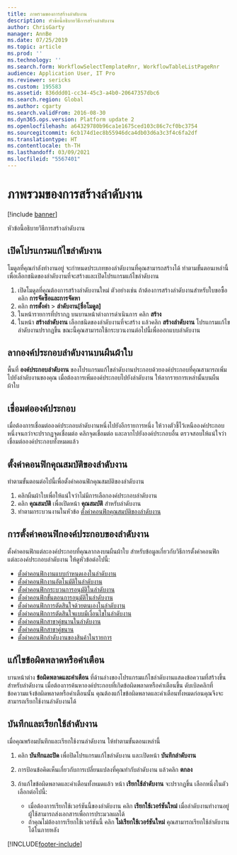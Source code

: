```yaml
---
title: ภาพรวมของการสร้างลำดับงาน
description: หัวข้อนี้อธิบายวิธีการสร้างลำดับงาน
author: ChrisGarty
manager: AnnBe
ms.date: 07/25/2019
ms.topic: article
ms.prod: ''
ms.technology: ''
ms.search.form: WorkflowSelectTemplateRnr, WorkflowTableListPageRnr
audience: Application User, IT Pro
ms.reviewer: sericks
ms.custom: 195583
ms.assetid: 836ddd01-cc34-45c3-a4b0-20647357dbc6
ms.search.region: Global
ms.author: cgarty
ms.search.validFrom: 2016-08-30
ms.dyn365.ops.version: Platform update 2
ms.openlocfilehash: a64329780b96ca1e1675ced103c86c7cf0bc3754
ms.sourcegitcommit: 6cb174d1ec8b55946dca4db03d6a3c3f4c6fa2df
ms.translationtype: HT
ms.contentlocale: th-TH
ms.lasthandoff: 03/09/2021
ms.locfileid: "5567401"
---
```

# <a name="create-workflows-overview"></a>ภาพรวมของการสร้างลำดับงาน

[!include [banner](../includes/banner.md)]

หัวข้อนี้อธิบายวิธีการสร้างลำดับงาน

## <a name="open-the-workflow-editor"></a>เปิดโปรแกรมแก้ไขลำดับงาน

โมดูลที่คุณกำลังทำงานอยู่ จะกำหนดประเภทของลำดับงานที่คุณสามารถสร้างได้ ทำตามขั้นตอนเหล่านี้เพื่อเลือกชนิดของลำดับงานที่จะสร้างและเปิดโปรแกรมแก้ไขลำดับงาน

1. เปิดโมดูลที่คุณต้องการสร้างลำดับงานใหม่ ตัวอย่างเช่น ถ้าต้องการสร้างลำดับงานสำหรับใบขอซื้อ คลิก **การจัดซื้อและการจัดหา**
2. คลิก **การตั้งค่า** &gt; **ลำดับงาน\[ชื่อโมดูล\]**
3. ในหน้ารายการที่ปรากฏ บนบานหน้าต่างการดำเนินการ คลิก **สร้าง**
4. ในหน้า **สร้างลำดับงาน** เลือกชนิดของลำดับงานที่จะสร้าง แล้วคลิก **สร้างลำดับงาน** โปรแกรมแก้ไขลำดับงานปรากฏขึ้น ขณะนี้คุณสามารถใช้กระบวนงานต่อไปนี้เพื่อออกแบบลำดับงาน

## <a name="drag-workflow-elements-onto-the-canvas"></a>ลากองค์ประกอบลำดับงานบนผืนผ้าใบ

พื้นที่ **องค์ประกอบลำดับงาน** ของโปรแกรมแก้ไขลำดับงานประกอบด้วยองค์ประกอบที่คุณสามารถเพิ่มไปยังลำดับงานของคุณ เมื่อต้องการเพิ่มองค์ประกอบไปยังลำดับงาน ให้ลากรายการเหล่านั้นบนผืนผ้าใบ

## <a name="connect-the-elements"></a>เชื่อมต่อองค์ประกอบ

เมื่อต้องการเชื่อมต่อองค์ประกอบลำดับงานหนึ่งไปยังอีกรายการหนึ่ง ให้วางตัวชี้ไว้เหนือองค์ประกอบหนึ่งจนกว่าจะปรากฏจุดเชื่อมต่อ คลิกจุดเชื่อมต่อ และลากไปยังองค์ประกอบอื่น ตรวจสอบให้แน่ใจว่าเชื่อมต่อองค์ประกอบทั้งหมดแล้ว

## <a name="configure-the-properties-of-the-workflow"></a>ตั้งค่าคอนฟิกคุณสมบัติของลำดับงาน

ทำตามขั้นตอนต่อไปนี้เพื่อตั้งค่าคอนฟิกคุณสมบัติของลำดับงาน

1. คลิกผืนผ้าใบเพื่อให้แน่ใจว่าไม่มีการเลือกองค์ประกอบลำดับงาน
2. คลิก **คุณสมบัติ** เพื่อเปิดหน้า **คุณสมบัติ** สำหรับลำดับงาน
3. ทำตามกระบวนงานในหัวข้อ [ตั้งค่าคอนฟิกคุณสมบัติของลำดับงาน](configure-workflow-properties.md)

## <a name="configure-the-elements-of-the-workflow"></a>การตั้งค่าคอนฟิกองค์ประกอบของลำดับงาน

ตั้งค่าคอนฟิกแต่ละองค์ประกอบที่คุณลากลงบนผืนผ้าใบ สำหรับข้อมูลเกี่ยวกับวิธีการตั้งค่าคอนฟิกแต่ละองค์ประกอบลำดับงาน ให้ดูหัวข้อต่อไปนี้:

- [ตั้งค่าคอนฟิกงานแบบกำหนดเองในลำดับงาน](configure-manual-task-workflow.md)
- [ตั้งค่าคอนฟิกงานอัตโนมัติในลำดับงาน](configure-automated-task-workflow.md)
- [ตั้งค่าคอนฟิกกระบวนการอนุมัติในลำดับงาน](configure-approval-process-workflow.md)
- [ตั้งค่าคอนฟิกขั้นตอนการอนุมัติในลำดับงาน](configure-approval-step-workflow.md)
- [ตั้งค่าคอนฟิกการตัดสินใจด้วยตนเองในลำดับงาน](configure-manual-decision-workflow.md)
- [ตั้งค่าคอนฟิกการตัดสินใจแบบมีเงื่อนไขในลำดับงาน](configure-conditional-decision-workflow.md)
- [ตั้งค่าคอนฟิกสาขาคู่ขนานในลำดับงาน](configure-parallel-activity-workflow.md)
- [ตั้งค่าคอนฟิกสาขาคู่ขนาน](configure-parallel-branch-workflow.md)
- [ตั้งค่าคอนฟิกลำดับงานของสินค้าในรายการ](configure-line-item-workflow.md)

## <a name="resolve-any-errors-or-warnings"></a>แก้ไขข้อผิดพลาดหรือคำเตือน

บานหน้าต่าง **ข้อผิดพลาดและคำเตือน** ที่ด้านล่างของโปรแกรมแก้ไขลำดับงานแสดงข้อความที่สร้างขึ้นสำหรับลำดับงาน เมื่อต้องการค้นหาองค์ประกอบที่เกิดข้อผิดพลาดหรือคำเตือนขึ้น ดับเบิลคลิกที่ข้อความแจ้งข้อผิดพลาดหรือคำเตือนนั้น คุณต้องแก้ไขข้อผิดพลาดและคำเตือนทั้งหมดก่อนคุณจึงจะสามารถเรียกใช้งานลำดับงานได้

## <a name="save-and-activate-the-workflow"></a>บันทึกและเรียกใช้ลำดับงาน

เมื่อคุณพร้อมบันทึกและเรียกใช้งานลำดับงาน ให้ทำตามขั้นตอนเหล่านี้

1. คลิก **บันทึกและปิด** เพื่อปิดโปรแกรมแก้ไขลำดับงาน และเปิดหน้า **บันทึกลำดับงาน**
2. การป้อนข้อคิดเห็นเกี่ยวกับการเปลี่ยนแปลงที่คุณทำกับลำดับงาน แล้วคลิก **ตกลง**
3. ถ้าแก้ไขข้อผิดพลาดและคำเตือนทั้งหมดแล้ว หน้า **เรียกใช้ลำดับงาน** จะปรากฏขึ้น เลือกหนึ่งในตัวเลือกต่อไปนี้:

    - เมื่อต้องการเรียกใช้เวอร์ชันนี้ของลำดับงาน คลิก **เรียกใช้เวอร์ชันใหม่** เมื่อลำดับงานทำงานอยู่ ผู้ใช้สามารถส่งเอกสารเพื่อการประมวลผลได้
    - ถ้าคุณไม่ต้องการเรียกใช้เวอร์ชันนี้ คลิก **ไม่เรียกใช้เวอร์ชันใหม่** คุณสามารถเรียกใช้ลำดับงานได้ในภายหลัง 


[!INCLUDE[footer-include](../../../includes/footer-banner.md)]